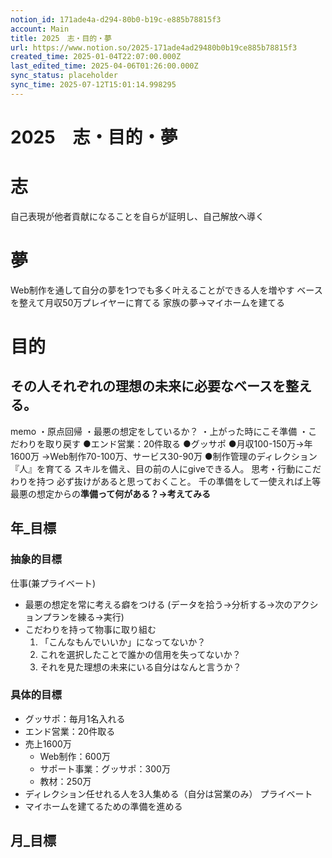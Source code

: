 ```yaml
---
notion_id: 171ade4a-d294-80b0-b19c-e885b78815f3
account: Main
title: 2025　志・目的・夢
url: https://www.notion.so/2025-171ade4ad29480b0b19ce885b78815f3
created_time: 2025-01-04T22:07:00.000Z
last_edited_time: 2025-04-06T01:26:00.000Z
sync_status: placeholder
sync_time: 2025-07-12T15:01:14.998295
---
```

# 2025　志・目的・夢

# 志
自己表現が他者貢献になることを自らが証明し、自己解放へ導く
# 夢
Web制作を通して自分の夢を1つでも多く叶えることができる人を増やす
ベースを整えて月収50万プレイヤーに育てる
家族の夢→マイホームを建てる
# 目的
その人それぞれの理想の未来に必要なベースを整える。
---
memo
・原点回帰
・最悪の想定をしているか？
・上がった時にこそ準備
・こだわりを取り戻す
●エンド営業：20件取る
●グッサポ
●月収100-150万→年1600万
→Web制作70-100万、サービス30-90万
●制作管理のディレクション
『人』を育てる
スキルを備え、目の前の人にgiveできる人。
思考・行動にこだわりを持つ
必ず抜けがあると思っておくこと。
千の準備をして一使えれば上等
最悪の想定からの**準備って何がある？→考えてみる**
## 年_目標
### 抽象的目標
仕事(兼プライベート)
- 最悪の想定を常に考える癖をつける
(データを拾う→分析する→次のアクションプランを練る→実行)
- こだわりを持って物事に取り組む
  1. 「こんなもんでいいか」になってないか？
  1. これを選択したことで誰かの信用を失ってないか？
  1. それを見た理想の未来にいる自分はなんと言うか？
### 具体的目標
- グッサポ：毎月1名入れる
- エンド営業：20件取る
- 売上1600万
  - Web制作：600万
  - サポート事業：グッサポ：300万
  - 教材：250万
- ディレクション任せれる人を3人集める（自分は営業のみ）
プライベート
- マイホームを建てるための準備を進める
## 月_目標